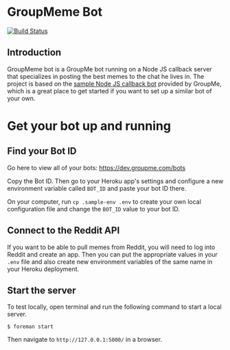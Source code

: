 # GroupMeme Bot

[![Build Status](https://travis-ci.org/simonbilskyrollins/groupmeme-bot.svg?branch=master)](https://travis-ci.org/simonbilskyrollins/groupmeme-bot)

## Introduction

GroupMeme bot is a GroupMe bot running on a Node JS callback server that specializes in posting the best memes to the chat he lives in.
The project is based on the [sample Node JS callback bot](https://github.com/groupme/bot-tutorial-nodejs) provided by GroupMe, which is a great place to get started if you want to set up a similar bot of your own.

# Get your bot up and running<a name="deploy"></a>

## Find your Bot ID

Go here to view all of your bots:
https://dev.groupme.com/bots

Copy the Bot ID. Then go to your Heroku app's settings and configure a new environment variable called `BOT_ID` and paste your bot ID there.

On your computer, run `cp .sample-env .env` to create your own local configuration file and change the `BOT_ID` value to your bot ID.

## Connect to the Reddit API

If you want to be able to pull memes from Reddit, you will need to log into Reddit and create an app. Then you can put the appropriate values in your `.env` file and also create new environment variables of the same name in your Heroku deployment.

## Start the server

To test locally, open terminal and run the following command to start a local server.

    $ foreman start

Then navigate to `http://127.0.0.1:5000/` in a browser.

